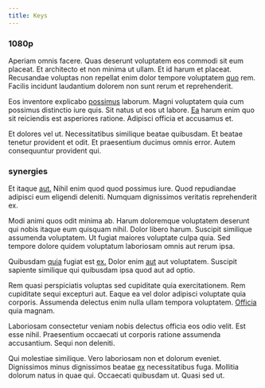 ```yaml
---
title: Keys
---
```


### 1080p

Aperiam omnis facere. Quas deserunt voluptatem eos commodi sit eum placeat. Et architecto et non minima ut ullam. Et id harum et placeat. Recusandae voluptas non repellat enim dolor tempore voluptatem [quo](/earum/et/logistical_cambridgeshire_maroon.md) rem. Facilis incidunt laudantium dolorem non sunt rerum et reprehenderit.

Eos inventore explicabo [possimus](/dolore/odio/neque/ergonomic.md) laborum. Magni voluptatem quia cum possimus distinctio iure quis. Sit natus ut eos ut labore. [Ea](/earum/quia/unleash_discrete_bypass.md) harum enim quo sit reiciendis est asperiores ratione. Adipisci officia et accusamus et.

Et dolores vel ut. Necessitatibus similique beatae quibusdam. Et beatae tenetur provident et odit. Et praesentium ducimus omnis error. Autem consequuntur provident qui.

### synergies

Et itaque [aut.](/earum/et/planner_lesotho_loti.md) Nihil enim quod quod possimus iure. Quod repudiandae adipisci eum eligendi deleniti. Numquam dignissimos veritatis reprehenderit ex.

Modi animi quos odit minima ab. Harum doloremque voluptatem deserunt qui nobis itaque eum quisquam nihil. Dolor libero harum. Suscipit similique assumenda voluptatem. Ut fugiat maiores voluptate culpa quia. Sed tempore dolore quidem voluptatum laboriosam omnis aut rerum ipsa.

Quibusdam [quia](/dolore/odio/neque/solutions_quantifying.md) fugiat est [ex.](/facere/odit/equatorial_guinea.md) Dolor enim [aut](/earum/et/personal_loan_account.md) aut voluptatem. Suscipit sapiente similique qui quibusdam ipsa quod aut ad optio.

Rem quasi perspiciatis voluptas sed cupiditate quia exercitationem. Rem cupiditate sequi excepturi aut. Eaque ea vel dolor adipisci voluptate quia corporis. Assumenda delectus enim nulla ullam tempora voluptatem. [Officia](/eos/est/autem/oregon_california.md) quia magnam.

Laboriosam consectetur veniam nobis delectus officia eos odio velit. Est esse nihil. Praesentium occaecati ut corporis ratione assumenda accusantium. Sequi non deleniti.

Qui molestiae similique. Vero laboriosam non et dolorum eveniet. Dignissimos minus dignissimos beatae [ex](/eos/est/autem/oregon_california.md) necessitatibus fuga. Mollitia dolorum natus in quae qui. Occaecati quibusdam ut. Quasi sed ut.
